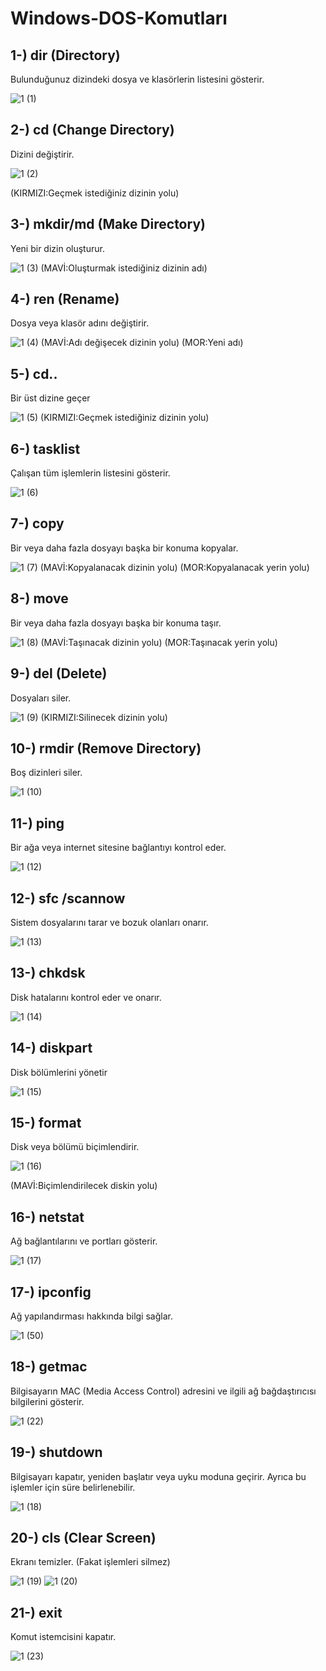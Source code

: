 # Windows-DOS-Komutları

## 1-) dir (Directory)
Bulunduğunuz dizindeki dosya ve klasörlerin listesini gösterir.

![1 (1)](https://github.com/user-attachments/assets/6d03079d-e517-477e-ac89-38c182435eea)

## 2-) cd (Change Directory)
Dizini değiştirir.

![1 (2)](https://github.com/user-attachments/assets/7e166f06-6f38-4e27-8100-cbdc0346a16e)

(KIRMIZI:Geçmek istediğiniz dizinin yolu)

## 3-) mkdir/md (Make Directory)
Yeni bir dizin oluşturur.

![1 (3)](https://github.com/user-attachments/assets/b8420604-101c-4884-b372-3b0c3a8d9ada)
(MAVİ:Oluşturmak istediğiniz dizinin adı)

## 4-) ren (Rename)
Dosya veya klasör adını değiştirir.

![1 (4)](https://github.com/user-attachments/assets/bbab55e5-89ce-4926-8181-426bd4dff346)
(MAVİ:Adı değişecek dizinin yolu)
(MOR:Yeni adı)

## 5-) cd..
Bir üst dizine geçer

![1 (5)](https://github.com/user-attachments/assets/9f68ba61-605d-492d-a52d-9c0155cdcb4d)
(KIRMIZI:Geçmek istediğiniz dizinin yolu)

## 6-) tasklist
Çalışan tüm işlemlerin listesini gösterir.

![1 (6)](https://github.com/user-attachments/assets/0f6f9c0e-4e65-4b3f-97b8-b03ad22d9114)

## 7-) copy
Bir veya daha fazla dosyayı başka bir konuma kopyalar.

![1 (7)](https://github.com/user-attachments/assets/d1290cb6-dfef-41dd-a974-4bdc71e3cf91)
(MAVİ:Kopyalanacak dizinin yolu)
(MOR:Kopyalanacak yerin yolu)

## 8-) move
Bir veya daha fazla dosyayı başka bir konuma taşır.

![1 (8)](https://github.com/user-attachments/assets/9fc2bbce-de94-4f51-8ae1-2d7bdc391ed5)
(MAVİ:Taşınacak dizinin yolu)
(MOR:Taşınacak yerin yolu)
## 9-) del (Delete)
Dosyaları siler.

![1 (9)](https://github.com/user-attachments/assets/da74b48b-86a3-4217-a42f-50d78f0d0a7f)
(KIRMIZI:Silinecek dizinin yolu)
## 10-) rmdir (Remove Directory)
Boş dizinleri siler.

![1 (10)](https://github.com/user-attachments/assets/2523e315-edd0-493d-8c53-0dca36b0d53b)

## 11-) ping
Bir ağa veya internet sitesine bağlantıyı kontrol eder.

![1 (12)](https://github.com/user-attachments/assets/19295cb9-831f-4623-a316-37d57cce7f46)

## 12-) sfc /scannow
Sistem dosyalarını tarar ve bozuk olanları onarır.

![1 (13)](https://github.com/user-attachments/assets/6e2f8943-584d-401b-984d-bbc823baa6c2)

## 13-) chkdsk
Disk hatalarını kontrol eder ve onarır.

![1 (14)](https://github.com/user-attachments/assets/54048506-cb75-4904-82d1-a2f51254943b)

## 14-) diskpart
Disk bölümlerini yönetir

![1 (15)](https://github.com/user-attachments/assets/837b8090-2b21-4251-8480-457bea9fb41c)

## 15-) format
Disk veya bölümü biçimlendirir.

![1 (16)](https://github.com/user-attachments/assets/d0264494-4f7a-416e-bdb5-31cbfacfd696)

(MAVİ:Biçimlendirilecek diskin yolu)

## 16-) netstat
Ağ bağlantılarını ve portları gösterir.

![1 (17)](https://github.com/user-attachments/assets/841aa174-b4b3-4752-bb5d-d03794a82f60)

## 17-) ipconfig
Ağ yapılandırması hakkında bilgi sağlar.

![1 (50)](https://github.com/user-attachments/assets/bed8c1b0-84ea-4144-8982-aad3378b5b84)

## 18-) getmac
Bilgisayarın MAC (Media Access Control) adresini ve ilgili ağ bağdaştırıcısı bilgilerini gösterir.

![1 (22)](https://github.com/user-attachments/assets/4fd84967-2f4d-4855-bf66-8ce7dd5646a4)

## 19-) shutdown
Bilgisayarı kapatır, yeniden başlatır veya uyku moduna geçirir. Ayrıca bu işlemler için süre belirlenebilir.

![1 (18)](https://github.com/user-attachments/assets/c9b5f859-0884-4229-b24e-87222a4bfd22)

## 20-) cls (Clear Screen)
Ekranı temizler. (Fakat işlemleri silmez)

![1 (19)](https://github.com/user-attachments/assets/d01c42cd-ba84-4744-a54a-9bd3cb954d5a)
![1 (20)](https://github.com/user-attachments/assets/071e576a-dbec-4756-aa8c-4963a566c6f6)

## 21-) exit
Komut istemcisini kapatır.

![1 (23)](https://github.com/user-attachments/assets/457753fd-e321-4ca2-89b2-f7c7572d80f0)



